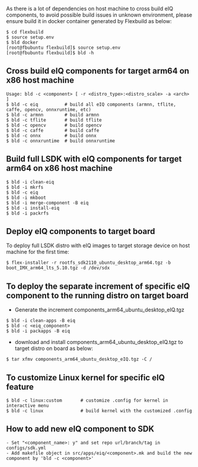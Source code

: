 As there is a lot of dependencies on host machine to cross build eIQ components, to avoid possible build
issues in unknown environment, please ensure build it in docker container generated by Flexbuild as below:
```
$ cd flexbuild
$ source setup.env
$ bld docker
[root@fbubuntu flexbuild]$ source setup.env
[root@fbubuntu flexbuild]$ bld -h
```


## Cross build eIQ components for target arm64 on x86 host machine
```
Usage: bld -c <component> [ -r <distro_type>:<distro_scale> -a <arch> ]
$ bld -c eiq          # build all eIQ components (armnn, tflite, caffe, opencv, onnxruntime, etc)
$ bld -c armnn        # build armnn
$ bld -c tflite       # build tflite
$ bld -c opencv       # build opencv
$ bld -c caffe        # build caffe
$ bld -c onnx         # build onnx
$ bld -c onnxruntime  # build onnxruntime
```


## Build full LSDK with eIQ components for target arm64 on x86 host machine
```
$ bld -i clean-eiq
$ bld -i mkrfs
$ bld -c eiq
$ bld -i mkboot
$ bld -i merge-component -B eiq
$ bld -i install-eiq
$ bld -i packrfs
```


## Deploy eIQ components to target board
To deploy full LSDK distro with eIQ images to target storage device on host machine for the first time:
```
$ flex-installer -r rootfs_sdk2110_ubuntu_desktop_arm64.tgz -b boot_IMX_arm64_lts_5.10.tgz -d /dev/sdx
```


## To deploy the separate increment of specific eIQ component to the running distro on target board
- Generate the increment components_arm64_ubuntu_desktop_eIQ.tgz
```
$ bld -i clean-apps -B eiq
$ bld -c <eiq_component>
$ bld -i packapps -B eiq
```
- download and install components_arm64_ubuntu_desktop_eIQ.tgz to target distro on board as below:

```
$ tar xfmv components_arm64_ubuntu_desktop_eIQ.tgz -C /

```


## To customize Linux kernel for specific eIQ feature
```
$ bld -c linux:custom       # customize .config for kernel in interactive menu
$ bld -c linux              # build kernel with the customized .config
```


## How to add new eIQ component to SDK
```
- Set "<component_name>: y" and set repo url/branch/tag in configs/sdk.yml
- Add makefile object in src/apps/eiq/<component>.mk and build the new component by 'bld -c <component>'

```
